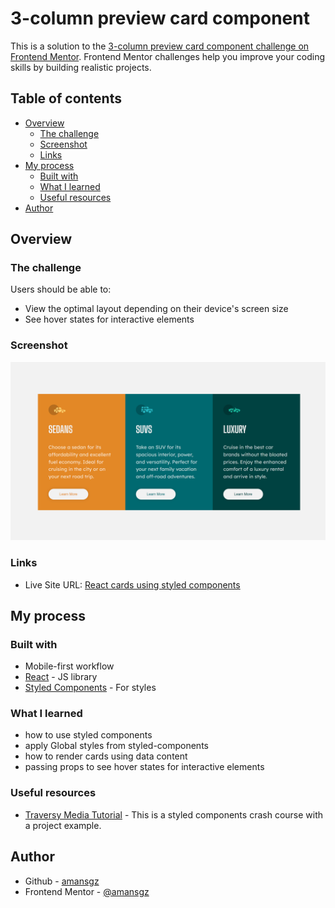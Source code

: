 # 3-column preview card component 


This is a solution to the [3-column preview card component challenge on Frontend Mentor](https://www.frontendmentor.io/challenges/3column-preview-card-component-pH92eAR2-). Frontend Mentor challenges help you improve your coding skills by building realistic projects. 

## Table of contents

- [Overview](#overview)
  - [The challenge](#the-challenge)
  - [Screenshot](#screenshot)
  - [Links](#links)
- [My process](#my-process)
  - [Built with](#built-with)
  - [What I learned](#what-i-learned)
  - [Useful resources](#useful-resources)
- [Author](#author)


## Overview

### The challenge

Users should be able to:

- View the optimal layout depending on their device's screen size
- See hover states for interactive elements

### Screenshot

![3 react cards](./public/images/screenshot.png)


### Links

- Live Site URL: [React cards using styled components](https://react-3-column-card.netlify.app/)

## My process

### Built with

- Mobile-first workflow
- [React](https://reactjs.org/) - JS library
- [Styled Components](https://styled-components.com/) - For styles


### What I learned

- how to use styled components
- apply Global styles from styled-components
- how to render cards using data content
- passing props to see hover states for interactive elements

### Useful resources

- [Traversy Media Tutorial](https://youtu.be/02zO0hZmwnw) - This is a styled components crash course with a project example.


## Author

- Github - [amansgz](https://github.com/amansgz)
- Frontend Mentor - [@amansgz](https://www.frontendmentor.io/profile/amansgz)
